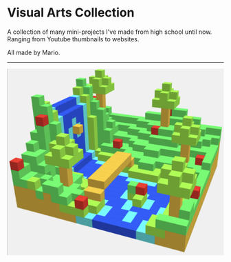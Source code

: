 # Visual Arts Collection

A collection of many mini-projects I've made from high school until now. Ranging from Youtube thumbnails to websites.

All made by Mario.

---

![screenshot of project](./3d_voxel_design.png)
